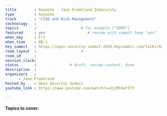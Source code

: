 ```yaml
---
title        : Keynote - Jane Frankland InSecurity
type         : keynote   
track        : "CISO and Risk Management"
technology   :
topics       :                    # for example ["GDPR"]
featured     : yes                   # review with summit team "yes"
when_day     : Fri
when_time    : KN-1
hey_summit   : https://open-security-summit-2020.heysummit.com/talks/key-note/
room_layout  :                    #
room_id      :
session_slack: 
status       :               # draft, review-content, done
description  :
organizers   :
      - Jane Frankland 
hosted_by    : Open Security Summit
youtube_link : https://www.youtube.com/watch?v=U1jMCmefITY

---
```


#### Topics to cover:
